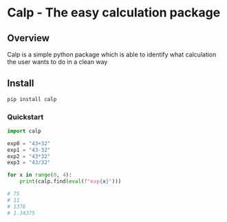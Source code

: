 # Calp - The easy calculation package

## Overview
Calp is a simple python package which is able to identify what calculation the user wants to do in a clean way

## Install
```cmd
pip install calp
```

### Quickstart
```python
import calp

exp0 = "43+32"
exp1 = "43-32"
exp2 = "43*32"
exp3 = "43/32"

for x in range(0, 4):
    print(calp.find(eval(f"exp{x}")))

# 75
# 11
# 1376
# 1.34375
```